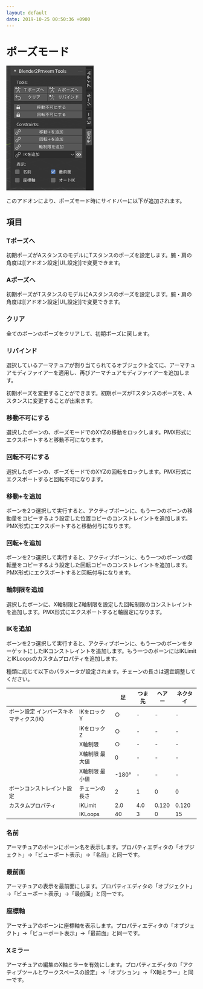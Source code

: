 ```yaml
---
layout: default
date: 2019-10-25 00:50:36 +0900
---
```

# ポーズモード
![ポーズモード時サイドバー](/assets/image/features/UI_manual_pose_mode.png)

このアドオンにより、ポーズモード時にサイドバーに以下が追加されます。

## 項目

### Tポーズへ
初期ポーズがAスタンスのモデルにTスタンスのポーズを設定します。腕・肩の角度は[[アドオン設定|UI_設定]]で変更できます。

### Aポーズへ
初期ポーズがTスタンスのモデルにAスタンスのポーズを設定します。腕・肩の角度は[[アドオン設定|UI_設定]]で変更できます。

### クリア
全てのボーンのポーズをクリアして、初期ポーズに戻します。

### リバインド
選択しているアーマチュアが割り当てられてるオブジェクト全てに、アーマチュアモディファイアーを適用し、再びアーマチュアモディファイアーを追加します。

初期ポーズを変更することができます。初期ポーズがTスタンスのポーズを、Aスタンスに変更することが出来ます。

### 移動不可にする
選択したボーンの、ポーズモードでのXYZの移動をロックします。PMX形式にエクスポートすると移動不可になります。

### 回転不可にする
選択したボーンの、ポーズモードでのXYZの回転をロックします。PMX形式にエクスポートすると回転不可になります。

### 移動+を追加
ボーンを2つ選択して実行すると、アクティブボーンに、もう一つのボーンの移動量をコピーするよう設定した位置コピーのコンストレイントを追加します。PMX形式にエクスポートすると移動付与になります。

### 回転+を追加
ボーンを2つ選択して実行すると、アクティブボーンに、もう一つのボーンの回転量をコピーするよう設定した回転コピーのコンストレイントを追加します。PMX形式にエクスポートすると回転付与になります。

### 軸制限を追加
選択したボーンに、X軸制限とZ軸制限を設定した回転制限のコンストレイントを追加します。PMX形式にエクスポートすると軸固定になります。

### IKを追加
ボーンを2つ選択して実行すると、アクティブボーンに、もう一つのボーンをターゲットにしたIKコンストレイントを追加します。もう一つのボーンにはIKLimitとIKLoopsのカスタムプロパティを追加します。

種類に応じて以下のパラメータが設定されます。チェーンの長さは適宜調整してください。

|||足|つま先|ヘアー|ネクタイ|
---|---|---|---|---|---
|ボーン設定 インバースキネマティクス(IK)|IKをロック Y|○|-|-|-|
||IKをロック Z|○|-|-|-|
||X軸制限|○|-|-|-|
||X軸制限 最大値|0|-|-|-|
||X軸制限 最小値|-180°|-|-|-|
|ボーンコンストレイント設定|チェーンの長さ|2|1|0|0|
|カスタムプロパティ|IKLimit|2.0|4.0|0.120|0.120|
||IKLoops|40|3|0|15|

### 名前
アーマチュアのボーンにボーン名を表示します。プロパティエディタの「オブジェクト」→「ビューポート表示」→「名前」と同一です。

### 最前面
アーマチュアの表示を最前面にします。プロパティエディタの「オブジェクト」→「ビューポート表示」→「最前面」と同一です。

### 座標軸
アーマチュアのボーンに座標軸を表示します。プロパティエディタの「オブジェクト」→「ビューポート表示」→「最前面」と同一です。

### Xミラー
アーマチュアの編集のX軸ミラーを有効にします。プロパティエディタの「アクティブツールとワークスペースの設定」→「オプション」→「X軸ミラー」と同一です。
